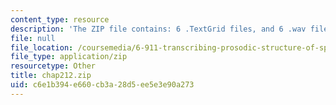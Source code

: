 ```yaml
---
content_type: resource
description: 'The ZIP file contains: 6 .TextGrid files, and 6 .wav files.'
file: null
file_location: /coursemedia/6-911-transcribing-prosodic-structure-of-spoken-utterances-with-tobi-january-iap-2006/c6e1b394e660cb3a28d5ee5e3e90a273_chap212.zip
file_type: application/zip
resourcetype: Other
title: chap212.zip
uid: c6e1b394-e660-cb3a-28d5-ee5e3e90a273
---
```

